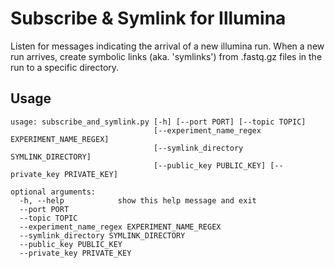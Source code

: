 # Subscribe & Symlink for Illumina
Listen for messages indicating the arrival of a new illumina run. When a new run arrives, create
symbolic links (aka. 'symlinks') from .fastq.gz files in the run to a specific directory.

## Usage
```
usage: subscribe_and_symlink.py [-h] [--port PORT] [--topic TOPIC]
                                [--experiment_name_regex EXPERIMENT_NAME_REGEX]
                                [--symlink_directory SYMLINK_DIRECTORY]
                                [--public_key PUBLIC_KEY] [--private_key PRIVATE_KEY]

optional arguments:
  -h, --help            show this help message and exit
  --port PORT
  --topic TOPIC
  --experiment_name_regex EXPERIMENT_NAME_REGEX
  --symlink_directory SYMLINK_DIRECTORY
  --public_key PUBLIC_KEY
  --private_key PRIVATE_KEY
```